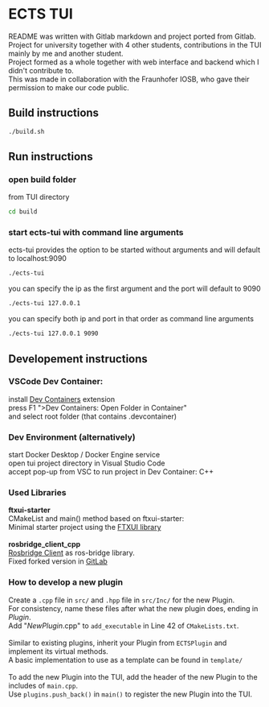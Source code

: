 # ECTS TUI
README was written with Gitlab markdown and project ported from Gitlab.<br>
Project for university together with 4 other students, contributions in the TUI mainly by me and another student.<br>
Project formed as a whole together with web interface and backend which I didn't contribute to. <br>
This was made in collaboration with the Fraunhofer IOSB, who gave their permission to make our code public.

## Build instructions
```bash
./build.sh
```

## Run instructions

### open build folder
from TUI directory 
```bash
cd build
```

### start ects-tui with command line arguments
ects-tui provides the option to be started without arguments and will default to localhost:9090 <br>
```bash
./ects-tui
```
you can specify the ip as the first argument and the port will default to 9090 <br>
```bash
./ects-tui 127.0.0.1
```
you can specify both ip and port in that order as command line arguments <br>
```bash
./ects-tui 127.0.0.1 9090
```

## Developement instructions

### VSCode Dev Container:
install [Dev Containers](https://marketplace.visualstudio.com/items?itemName=ms-vscode-remote.remote-containers) extension <br>
press F1 ">Dev Containers: Open Folder in Container" <br>
and select root folder (that contains .devcontainer)

### Dev Environment (alternatively)
start Docker Desktop / Docker Engine service <br>
open tui project directory in Visual Studio Code <br>
accept pop-up from VSC to run project in Dev Container: C++


### Used Libraries

<b>ftxui-starter</b><br>
CMakeList and main() method based on ftxui-starter:  <br>
Minimal starter project using the [FTXUI library](https://github.com/ArthurSonzogni/ftxui)<br>
<br>
<b>rosbridge_client_cpp</b><br>
[Rosbridge Client](https://github.com/antoniocoratelli/rosbridge_client_cpp/tree/v2018/) as ros-bridge library. <br>
Fixed forked version in [GitLab](https://git.scc.kit.edu/pse-robot-monitoring/rosbridge_client_cpp.git)

### How to develop a new plugin
Create a `.cpp` file in `src/` and `.hpp` file in `src/Inc/` for the new Plugin. <br>
For consistency, name these files after what the new plugin does, ending in _Plugin_.<br>
Add "_NewPlugin_.cpp" to `add_executable` in Line 42 of `CMakeLists.txt`. <br>
<br>
Similar to existing plugins, inherit your Plugin from `ECTSPlugin` and implement its virtual methods. <br>
A basic implementation to use as a template can be found in `template/`<br>
<br>
To add the new Plugin into the TUI, add the header of the new Plugin to the includes of `main.cpp`.<br>
Use `plugins.push_back()` in `main()` to register the new Plugin into the TUI.
